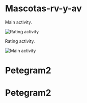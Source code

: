 # Mascotas-rv-y-av
Main activity.

![Rating activity](https://github.com/FelipeMz-dev/Mascotas-rv-y-av/assets/75095139/4f67895d-596c-47e1-b1cf-951821a4c284)

Rating activity.

![Main activity](https://github.com/FelipeMz-dev/Mascotas-rv-y-av/assets/75095139/17c63ed8-528d-4b08-b713-1902f538315c)
# Petegram2
# Petegram2
